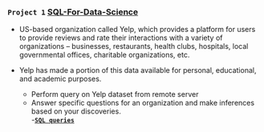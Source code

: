 ### `Project 1` [**SQL-For-Data-Science**](https://www.coursera.org/learn/sql-for-data-science/home/welcome)

- US-based organization called Yelp, which provides a platform for users to provide reviews and rate their interactions with a variety of organizations – businesses, restaurants, health clubs, hospitals, local governmental offices, charitable organizations, etc.
- Yelp has made a portion of this data available for personal, educational, and academic purposes.

  - Perform query on Yelp dataset from remote server
  - Answer specific questions for an organization and make
    inferences based on your discoveries.  
    -[**`SQL queries`**](https://github.com/kuta-ndze/SQL-Basics-For-Data-Science/blob/main/Yelpdatasetquery.sql)

